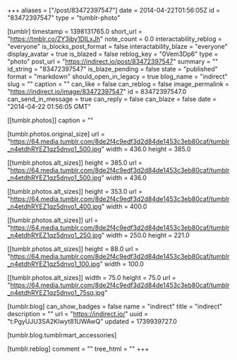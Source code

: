+++
aliases = ["/post/83472397547"]
date = 2014-04-22T01:56:05Z
id = "83472397547"
type = "tumblr-photo"

[tumblr]
timestamp = 1398131765.0
short_url = "https://tmblr.co/ZY3jby1DlLxJh"
note_count = 0.0
interactability_reblog = "everyone"
is_blocks_post_format = false
interactability_blaze = "everyone"
display_avatar = true
is_blazed = false
reblog_key = "0Vem3Dp6"
type = "photo"
post_url = "https://indirect.io/post/83472397547"
summary = ""
id_string = "83472397547"
is_blaze_pending = false
state = "published"
format = "markdown"
should_open_in_legacy = true
blog_name = "indirect"
slug = ""
caption = ""
can_like = false
can_reblog = false
image_permalink = "https://indirect.io/image/83472397547"
id = 83472397547.0
can_send_in_message = true
can_reply = false
can_blaze = false
date = "2014-04-22 01:56:05 GMT"

[[tumblr.photos]]
caption = ""

[tumblr.photos.original_size]
url = "https://64.media.tumblr.com/8de2f4c9edf3d2d84de1453c3eb80caf/tumblr_n4etdhRYEZ1qz5dnvo1_500.jpg"
width = 436.0
height = 385.0

[[tumblr.photos.alt_sizes]]
height = 385.0
url = "https://64.media.tumblr.com/8de2f4c9edf3d2d84de1453c3eb80caf/tumblr_n4etdhRYEZ1qz5dnvo1_500.jpg"
width = 436.0

[[tumblr.photos.alt_sizes]]
height = 353.0
url = "https://64.media.tumblr.com/8de2f4c9edf3d2d84de1453c3eb80caf/tumblr_n4etdhRYEZ1qz5dnvo1_400.jpg"
width = 400.0

[[tumblr.photos.alt_sizes]]
url = "https://64.media.tumblr.com/8de2f4c9edf3d2d84de1453c3eb80caf/tumblr_n4etdhRYEZ1qz5dnvo1_250.jpg"
width = 250.0
height = 221.0

[[tumblr.photos.alt_sizes]]
height = 88.0
url = "https://64.media.tumblr.com/8de2f4c9edf3d2d84de1453c3eb80caf/tumblr_n4etdhRYEZ1qz5dnvo1_100.jpg"
width = 100.0

[[tumblr.photos.alt_sizes]]
width = 75.0
height = 75.0
url = "https://64.media.tumblr.com/8de2f4c9edf3d2d84de1453c3eb80caf/tumblr_n4etdhRYEZ1qz5dnvo1_75sq.jpg"

[tumblr.blog]
can_show_badges = false
name = "indirect"
title = "indirect"
description = ""
url = "https://indirect.io/"
uuid = "t:PgyUJU3SA2Klwyt81UWAwQ"
updated = 1739939727.0

[tumblr.blog.tumblrmart_accessories]

[tumblr.reblog]
comment = ""
tree_html = ""
+++
